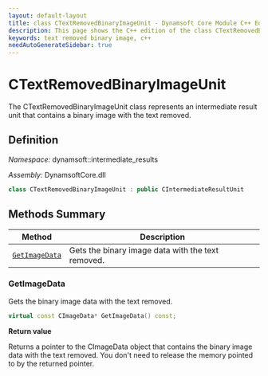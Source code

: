 ```yaml
---
layout: default-layout
title: class CTextRemovedBinaryImageUnit - Dynamsoft Core Module C++ Edition API Reference
description: This page shows the C++ edition of the class CTextRemovedBinaryImageUnit in Dynamsoft Core Module.
keywords: text removed binary image, c++
needAutoGenerateSidebar: true
---
```


# CTextRemovedBinaryImageUnit

The CTextRemovedBinaryImageUnit class represents an intermediate result unit that contains a binary image with the text removed.

## Definition

*Namespace:* dynamsoft::intermediate_results

*Assembly:* DynamsoftCore.dll

```cpp
class CTextRemovedBinaryImageUnit : public CIntermediateResultUnit 
```

## Methods Summary

| Method               | Description |
|----------------------|-------------|
| [`GetImageData`](#getimagedata) | Gets the binary image data with the text removed. |

### GetImageData

Gets the binary image data with the text removed.

```cpp
virtual const CImageData* GetImageData() const;
```

**Return value**

Returns a pointer to the CImageData object that contains the binary image data with the text removed. You don't need to release the memory pointed to by the returned pointer.
